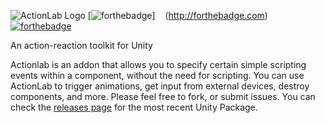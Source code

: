 ![ActionLab Logo](http://i.imgur.com/9DO924J.png)
[![forthebadge](http://forthebadge.com/images/badges/gluten-free.svg)]&nbsp;&nbsp;&nbsp;&nbsp;(http://forthebadge.com)[![forthebadge](http://forthebadge.com/images/badges/uses-badges.svg)](http://forthebadge.com)

An action-reaction toolkit for Unity

Actionlab is an addon that allows you to specify certain simple scripting events within a component, without the need for scripting. You can use ActionLab to trigger animations, get input from external devices, destroy components, and more. Please feel free to fork, or submit issues. You can check the [releases page](https://github.com/mfoulks3200/ActionLab/releases) for the most recent Unity Package.
